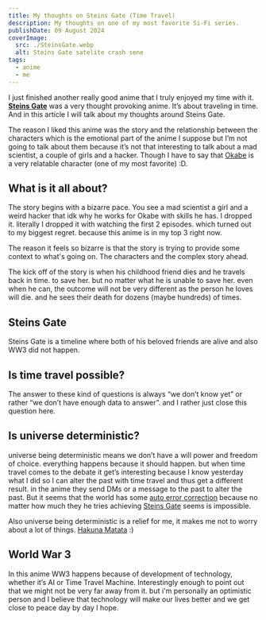 ```yaml
---
title: My thoughts on Steins Gate (Time Travel)
description: My thoughts on one of my most favorite Si-Fi series.
publishDate: 09 August 2024
coverImage:
  src: ./SteinsGate.webp
  alt: Steins Gate satelite crash sene
tags:
  - anime
  - me
---
```


I just finished another really good anime that I truly enjoyed my time with it. [**Steins Gate**](https://en.wikipedia.org/wiki/Steins;Gate) was a very thought provoking anime. It’s about traveling in time. And in this article I will talk about my thoughts around Steins Gate.

The reason I liked this anime was the story and the relationship between the characters which is the emotional part of the anime I suppose but I’m not going to talk about them because it’s not that interesting to talk about a mad scientist, a couple of girls and a hacker. Though I have to say that [Okabe](https://en.wikipedia.org/wiki/Rintaro_Okabe) is a very relatable character (one of my most favorite) :D.

## What is it all about?

The story begins with a bizarre pace. You see a mad scientist a girl and a weird hacker that idk why he works for Okabe with skills he has. I dropped it. literally I dropped it with watching the first 2 episodes. which turned out to my biggest regret. because this anime is in my top 3 right now.

The reason it feels so bizarre is that the story is trying to provide some context to what's going on. The characters and the complex story ahead.

The kick off of the story is when his childhood friend dies and he travels back in time. to save her. but no matter what he is unable to save her. even when he can, the outcome will not be very different as the person he loves will die. and he sees their death for dozens (maybe hundreds) of times.

## Steins Gate

Steins Gate is a timeline where both of his beloved friends are alive and also WW3 did not happen.

## Is time travel possible?

The answer to these kind of questions is always “we don’t know yet” or rather “we don’t have enough data to answer”. and I rather just close this question here.

## Is universe deterministic?

universe being deterministic means we don’t have a will power and freedom of choice. everything happens because it should happen. but when time travel comes to the debate it get’s interesting because I know yesterday what I did so I can alter the past with time travel and thus get a different result. in the anime they send DMs or a message to the past to alter the past. But it seems that the world has some [auto error correction](/posts/steins-gate-and-hamming-code) because no matter how much they he tries achieving [Steins Gate]() seems is impossible.

Also universe being deterministic is a relief for me, it makes me not to worry about a lot of things. [Hakuna Matata](<https://en.wikipedia.org/wiki/Hakuna_Matata_(song)#Meaning>) :)

## World War 3

In this anime WW3 happens because of development of technology, whether it’s AI or Time Travel Machine. Interestingly enough to point out that we might not be very far away from it. but i'm personally an optimistic person and I believe that technology will make our lives better and we get close to peace day by day I hope.

